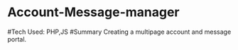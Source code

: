# Account-Message-manager
#Tech Used:
PHP,JS
#Summary
Creating a multipage account and message portal.
